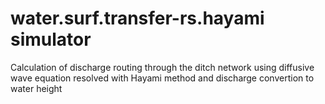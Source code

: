 # water.surf.transfer-rs.hayami simulator

Calculation of discharge routing through the ditch network using diffusive wave equation resolved with Hayami method and discharge convertion to water height
